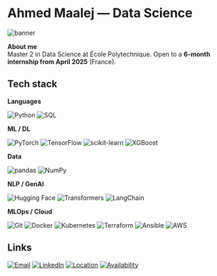 # Ahmed Maalej — Data Science

![banner](https://github.com/user-attachments/assets/d954ed16-2eb8-4cff-b759-50a77868764f)

**About me**  
Master 2 in Data Science at École Polytechnique. Open to a **6-month internship from April 2025** (France).

## Tech stack

**Languages**
<p>
  <img alt="Python" src="https://img.shields.io/badge/Python-3776AB?logo=python&logoColor=white">
  <img alt="SQL" src="https://img.shields.io/badge/SQL-336791">
</p>

**ML / DL**
<p>
  <img alt="PyTorch" src="https://img.shields.io/badge/PyTorch-EE4C2C?logo=pytorch&logoColor=white">
  <img alt="TensorFlow" src="https://img.shields.io/badge/TensorFlow-FF6F00?logo=tensorflow&logoColor=white">
  <img alt="scikit-learn" src="https://img.shields.io/badge/scikit--learn-F7931E?logo=scikitlearn&logoColor=white">
  <img alt="XGBoost" src="https://img.shields.io/badge/XGBoost-EB5A46">
</p>

**Data**
<p>
  <img alt="pandas" src="https://img.shields.io/badge/pandas-150458?logo=pandas&logoColor=white">
  <img alt="NumPy" src="https://img.shields.io/badge/NumPy-013243?logo=numpy&logoColor=white">
</p>

**NLP / GenAI**
<p>
  <img alt="Hugging Face" src="https://img.shields.io/badge/Hugging%20Face-FFD21E?logo=huggingface&logoColor=black">
  <img alt="Transformers" src="https://img.shields.io/badge/Transformers-FFD21E?logo=huggingface&logoColor=black">
  <img alt="LangChain" src="https://img.shields.io/badge/LangChain-1C3C3C">
</p>

**MLOps / Cloud**
<p>
  <img alt="Git" src="https://img.shields.io/badge/Git-F05032?logo=git&logoColor=white">
  <img alt="Docker" src="https://img.shields.io/badge/Docker-2496ED?logo=docker&logoColor=white">
  <img alt="Kubernetes" src="https://img.shields.io/badge/Kubernetes-326CE5?logo=kubernetes&logoColor=white">
  <img alt="Terraform" src="https://img.shields.io/badge/Terraform-7B42BC?logo=terraform&logoColor=white">
  <img alt="Ansible" src="https://img.shields.io/badge/Ansible-EE0000?logo=ansible&logoColor=white">
  <img alt="AWS" src="https://img.shields.io/badge/AWS-232F3E?logo=amazonaws&logoColor=white">
</p>

## Links
[![Email](https://img.shields.io/badge/Email-ahmed.maalej%40telecom--paris.fr-blue)](mailto:ahmed.maalej@telecom-paris.fr)
[![LinkedIn](https://img.shields.io/badge/LinkedIn-ahmed--maalej--3a902a24b-0A66C2)](https://www.linkedin.com/in/ahmed-maalej-3a902a24b/)
[![Location](https://img.shields.io/badge/Location-France-informational)](#)
[![Availability](https://img.shields.io/badge/Available-April%202025%20Internship-success)](#)
